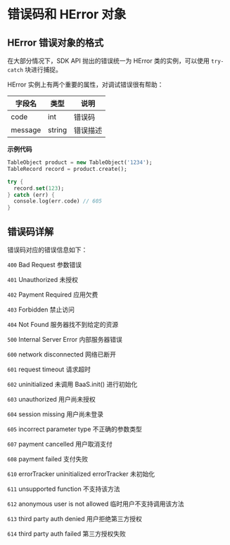 <!-- ex_nonav -->
# 错误码和 HError 对象

## HError 错误对象的格式

在大部分情况下，SDK API 抛出的错误统一为 HError 类的实例，可以使用 `try-catch` 块进行捕捉。

HError 实例上有两个重要的属性，对调试错误很有帮助：

| 字段名    | 类型   | 说明     |
|----------|--------|----------|
| code     | int |  错误码 |
| message  | string | 错误描述 |


**示例代码**
```dart
TableObject product = new TableObject('1234');
TableRecord record = product.create();

try {
  record.set(123);
} catch (err) {
  console.log(err.code) // 605
}

```

## 错误码详解

错误码对应的错误信息如下：

`400`  Bad Request 参数错误

`401`  Unauthorized 未授权

`402`  Payment Required 应用欠费

`403`  Forbidden 禁止访问

`404`  Not Found 服务器找不到给定的资源

`500`  Internal Server Error 内部服务器错误

`600`  network disconnected  网络已断开

`601`  request timeout  请求超时

`602`  uninitialized  未调用 BaaS.init() 进行初始化

`603`  unauthorized  用户尚未授权

`604`  session missing  用户尚未登录

`605`  incorrect parameter type  不正确的参数类型

`607`  payment cancelled  用户取消支付

`608`  payment failed  支付失败

`610`  errorTracker uninitialized  errorTracker 未初始化

`611`  unsupported function  不支持该方法

`612`  anonymous user is not allowed  临时用户不支持调用该方法

`613`  third party auth denied  用户拒绝第三方授权

`614`  third party auth failed  第三方授权失败
